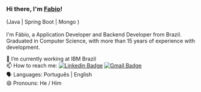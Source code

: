 ### Hi there, I'm [Fabio](https://www.linkedin.com/in/fábio-pinho-06358119)! 
(Java | Spring Boot | Mongo )<br/>
<br>I'm Fábio, a Application Developer and Backend Developer from Brazil. Graduated in Computer Science, with more than 15 years of experience with development.



🔭 I’m currently working at IBM Brazil <br/>
📫 How to reach me: [![Linkedin Badge](https://img.shields.io/badge/-FabioPinho-blue?style=flat-square&logo=Linkedin&logoColor=white&link=https://www.linkedin.com/in/fábio-pinho-06358119/)](https://www.linkedin.com/in/fábio-pinho-06358119/)
[![Gmail Badge](https://img.shields.io/badge/-fabiopinhos@gmail.com-c14438?style=flat-square&logo=Gmail&logoColor=white&link=mailto:fabiopinhos@gmail.com)](mailto:fabiopinhos@gmail.com)<br/>
:speaking_head: Languages: Português | English <br/>
😄 Pronouns: He / Him <br/>
